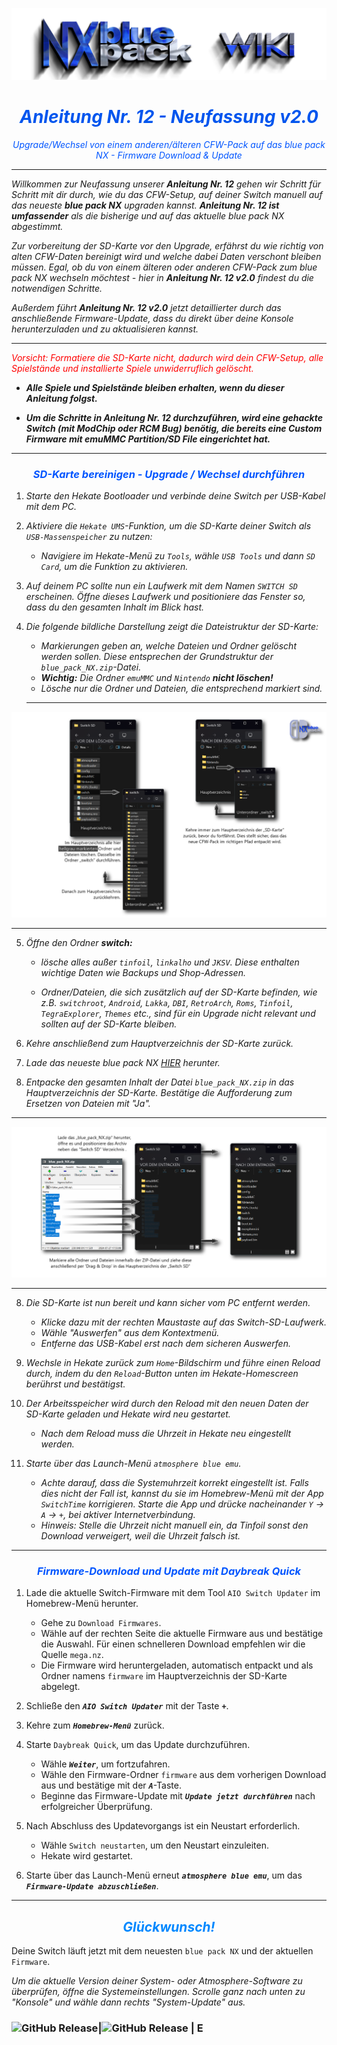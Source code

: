 ![blue-pack_wiki_banner](https://github.com/glitched-nx/blue_pack_NX/raw/blue_pack/blue_pack_NX_wiki/pics/blue-pack_wiki_banner.png)

<div style="text-align: center;">
  <h1 style="color: #0055EE;"><strong><em>Anleitung Nr. 12 - Neufassung v2.0</em></strong></h2>
  <p style="color: #0055FF;"><em>Upgrade/Wechsel von einem anderen/älteren CFW-Pack auf das blue pack NX - Firmware Download & Update</em></p>
  <p style="color: #0055FF;"><em></em></p>
</div>

---

*Willkommen zur Neufassung unserer* ***Anleitung Nr. 12*** *gehen wir Schritt für Schritt mit dir durch, wie du das CFW-Setup, auf deiner Switch manuell auf das neueste* ***blue pack NX*** *upgraden kannst.* ***Anleitung Nr. 12 ist umfassender*** *als die bisherige und auf das aktuelle blue pack NX abgestimmt.*

*Zur vorbereitung der SD-Karte vor den Upgrade, erfährst du wie richtig von alten CFW-Daten bereinigt wird und welche dabei Daten verschont bleiben müssen. Egal, ob du von einem älteren oder anderen CFW-Pack zum blue pack NX wechseln möchtest - hier in* ***Anleitung Nr. 12 v2.0*** *findest du die notwendigen Schritte.*

*Außerdem führt* ***Anleitung Nr. 12 v2.0*** *jetzt detaillierter durch das anschließende Firmware-Update, dass du direkt über deine Konsole herunterzuladen und zu aktualisieren kannst.*

---

<div align="left">

<p style="color: #FF0000;"><em>Vorsicht: Formatiere die SD-Karte nicht, dadurch wird dein CFW-Setup, alle Spielstände und installierte Spiele unwiderruflich gelöscht.</em></p>
</div>

- ***Alle Spiele und Spielstände bleiben erhalten, wenn du dieser Anleitung folgst.***

- ***Um die Schritte in Anleitung Nr. 12 durchzuführen, wird eine gehackte Switch (mit ModChip oder RCM Bug) benötig, die bereits eine Custom Firmware mit emuMMC Partition/SD File eingerichtet hat.***

---

<div style="text-align: center;">
  <h3 style="color: #0055FF;"><strong><em>SD-Karte bereinigen - Upgrade / Wechsel durchführen</em></strong></h2>
</div>

1. *Starte den Hekate Bootloader und verbinde deine Switch per USB-Kabel mit dem PC.*

2. *Aktiviere die `Hekate UMS`-Funktion, um die SD-Karte deiner Switch als `USB-Massenspeicher` zu nutzen:*
   - *Navigiere im Hekate-Menü zu `Tools`, wähle `USB Tools` und dann `SD Card`, um die Funktion zu aktivieren.*

3. *Auf deinem PC sollte nun ein Laufwerk mit dem Namen `SWITCH SD` erscheinen. Öffne dieses Laufwerk und positioniere das Fenster so, dass du den gesamten Inhalt im Blick hast.*

4. *Die folgende bildliche Darstellung zeigt die Dateistruktur der SD-Karte:*
   - *Markierungen geben an, welche Dateien und Ordner gelöscht werden sollen. Diese entsprechen der Grundstruktur der `blue_pack_NX.zip`-Datei.*
   - ***Wichtig:*** *Die Ordner `emuMMC` und `Nintendo`* ***nicht löschen!***
   - *Lösche nur die Ordner und Dateien, die entsprechend markiert sind.*

   ---

<style>
  /* Dark Mode Bild */
  .lightmode { display: none; }
  @media (prefers-color-scheme: dark) {
    .darkmode { display: inline; }
    .lightmode { display: none; }
  }
  /* Light Mode Bild */
  @media (prefers-color-scheme: light) {
    .darkmode { display: none; }
    .lightmode { display: inline; }
  }
</style>

<!-- Bilder für Light- und Darkmode -->
<img src="https://github.com/glitched-nx/blue_pack_NX/raw/blue_pack/blue_pack_NX_wiki/pics/guide_12-1_light.png" class="lightmode" alt="Guide Bild Lightmode">
<img src="https://github.com/glitched-nx/blue_pack_NX/raw/blue_pack/blue_pack_NX_wiki/pics/guide_12-1_dark.png" class="darkmode" alt="Guide Bild Darkmode">

---

5. *Öffne den Ordner* ***switch:***
   -  *lösche alles außer `tinfoil`, `linkalho` und `JKSV`. Diese enthalten wichtige Daten wie Backups und Shop-Adressen.*

   - *Ordner/Dateien, die sich zusätzlich auf der SD-Karte befinden, wie z.B. `switchroot`, `Android`, `Lakka`, `DBI`, `RetroArch`, `Roms`, `Tinfoil`, `TegraExplorer`, `Themes` etc., sind für ein Upgrade nicht relevant und sollten auf der SD-Karte bleiben.*

5. *Kehre anschließend zum Hauptverzeichnis der SD-Karte zurück.*

6. *Lade das neueste blue pack NX [HIER](https://github.com/glitched-nx/blue_pack_NX/releases/latest) herunter.*

7. *Entpacke den gesamten Inhalt der Datei `blue_pack_NX.zip` in das Hauptverzeichnis der SD-Karte. Bestätige die Aufforderung zum Ersetzen von Dateien mit "Ja".*

---

<style>
  /* Dark Mode Bild */
  .lightmode { display: none; }
  @media (prefers-color-scheme: dark) {
    .darkmode { display: inline; }
    .lightmode { display: none; }
  }
  /* Light Mode Bild */
  @media (prefers-color-scheme: light) {
    .darkmode { display: none; }
    .lightmode { display: inline; }
  }
</style>

<!-- Bilder für Light- und Darkmode -->
<img src="https://github.com/glitched-nx/blue_pack_NX/raw/blue_pack/blue_pack_NX_wiki/pics/guide_12-2_light.png" class="lightmode" alt="Guide Bild Lightmode">
<img src="https://github.com/glitched-nx/blue_pack_NX/raw/blue_pack/blue_pack_NX_wiki/pics/guide_12-2_dark.png" class="darkmode" alt="Guide Bild Darkmode">

---


8. *Die SD-Karte ist nun bereit und kann sicher vom PC entfernt werden.* 
    - *Klicke dazu mit der rechten Maustaste auf das Switch-SD-Laufwerk.*
    - *Wähle "Auswerfen" aus dem Kontextmenü.*
    - *Entferne das USB-Kabel erst nach dem sicheren Auswerfen.*

9. *Wechsle in Hekate zurück zum `Home`-Bildschirm und führe einen Reload durch, indem du den `Reload`-Button unten im Hekate-Homescreen berührst und bestätigst.*

10. *Der Arbeitsspeicher wird durch den Reload mit den neuen Daten der SD-Karte geladen und Hekate wird neu gestartet.*
    - *Nach dem Reload muss die Uhrzeit in Hekate neu eingestellt werden.*

11. *Starte über das Launch-Menü `atmosphere blue emu`.*
    - *Achte darauf, dass die Systemuhrzeit korrekt eingestellt ist. Falls dies nicht der Fall ist, kannst du sie im Homebrew-Menü mit der App `SwitchTime` korrigieren. Starte die App und drücke nacheinander `Y` -> `A` -> `+`, bei aktiver Internetverbindung.*
    - *Hinweis: Stelle die Uhrzeit nicht manuell ein, da Tinfoil sonst den Download verweigert, weil die Uhrzeit falsch ist.*

---

<div style="text-align: center;">
  <h3 style="color: #0055FF;"><strong><em>Firmware-Download und Update mit Daybreak Quick</em></strong></h2>
</div>

1. Lade die aktuelle Switch-Firmware mit dem Tool `AIO Switch Updater` im Homebrew-Menü herunter.
   - Gehe zu `Download Firmwares`.
   - Wähle auf der rechten Seite die aktuelle Firmware aus und bestätige die Auswahl. Für einen schnelleren Download empfehlen wir die Quelle `mega.nz`.
   - Die Firmware wird heruntergeladen, automatisch entpackt und als Ordner namens `firmware` im Hauptverzeichnis der SD-Karte abgelegt.

2. Schließe den ***`AIO Switch Updater`*** mit der Taste **`+`**.

3. Kehre zum ***`Homebrew-Menü`*** zurück.

4. Starte `Daybreak Quick`, um das Update durchzuführen.
   - Wähle ***`Weiter`***, um fortzufahren.
   - Wähle den Firmware-Ordner `firmware` aus dem vorherigen Download aus und bestätige mit der ***`A`***-Taste.
   - Beginne das Firmware-Update mit ***`Update jetzt durchführen`*** nach erfolgreicher Überprüfung.

5. Nach Abschluss des Updatevorgangs ist ein Neustart erforderlich.
   - Wähle `Switch neustarten`, um den Neustart einzuleiten.
   - Hekate wird gestartet.

6. Starte über das Launch-Menü erneut ***`atmosphere blue emu`***, um das ***`Firmware-Update abzuschließen`***.

---

<div style="text-align: center;">
  <h2 style="color: #0088FF;"><strong><em>Glückwunsch!</em></strong></h2>
</div>

Deine Switch läuft jetzt mit dem neuesten `blue pack NX` und der aktuellen `Firmware`.

*Um die aktuelle Version deiner System- oder Atmosphere-Software zu überprüfen, öffne die Systemeinstellungen. Scrolle ganz nach unten zu "Konsole" und wähle dann rechts "System-Update" aus.*

### ![GitHub Release](https://img.shields.io/github/v/release/THZoria/NX_Firmware?style=flat-square&logoColor=%23000000&label=Aktuelle%20Systemversion:&labelColor=%23000000&color=%23000000)|![GitHub Release](https://img.shields.io/github/v/release/glitched-nx/atmosphere_blue?include_prereleases&style=flat-square&logoColor=%23000000&label=BLUE&labelColor=%23000000&color=%23000000) | E

